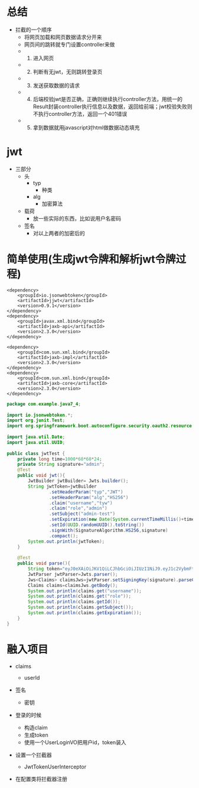 # 总结
- 拦截的一个顺序
	- 将网页加载和网页数据请求分开来
	- 网页间的跳转就专门设置controller来做
	- 1. 进入网页
	- 2. 判断有无jwt，无则跳转登录页
	- 3. 发送获取数据的请求
	- 4. 后端校验jwt是否正确，正确则继续执行controller方法，用统一的Result封装controller执行信息以及数据，返回给前端；jwt校验失败则不执行controller方法，返回一个401错误
	- 5. 拿到数据就用javascript对html做数据动态填充
# jwt
- 三部分
	- 头
		- typ
			- 种类
		- alg
			- 加密算法
	- 载荷
		- 放一些实际的东西，比如说用户名密码
	- 签名
		- 对以上两者的加密后的


# 简单使用(生成jwt令牌和解析jwt令牌过程)
```
<dependency>  
    <groupId>io.jsonwebtoken</groupId>  
    <artifactId>jjwt</artifactId>  
    <version>0.9.1</version>  
</dependency>  
<dependency>  
    <groupId>javax.xml.bind</groupId>  
    <artifactId>jaxb-api</artifactId>  
    <version>2.3.0</version>  
</dependency>  
  
<dependency>  
    <groupId>com.sun.xml.bind</groupId>  
    <artifactId>jaxb-impl</artifactId>  
    <version>2.3.0</version>  
</dependency>  
<dependency>  
    <groupId>com.sun.xml.bind</groupId>  
    <artifactId>jaxb-core</artifactId>  
    <version>2.3.0</version>  
</dependency>
```



```java
package com.example.java7_4;  
  
import io.jsonwebtoken.*;  
import org.junit.Test;  
import org.springframework.boot.autoconfigure.security.oauth2.resource.OAuth2ResourceServerProperties;  
  
import java.util.Date;  
import java.util.UUID;  
  
public class jwtTest {  
    private long time=1000*60*60*24;  
    private String signature="admin";  
    @Test  
    public void jwt(){  
        JwtBuilder jwtBuilder= Jwts.builder();  
        String jwtToken=jwtBuilder  
                .setHeaderParam("typ","JWT")  
                .setHeaderParam("alg","HS256")  
                .claim("username","tyw")  
                .claim("role","admin")  
                .setSubject("admin-test")  
                .setExpiration(new Date(System.currentTimeMillis()+time))  
                .setId(UUID.randomUUID().toString())  
                .signWith(SignatureAlgorithm.HS256,signature)  
                .compact();  
        System.out.println(jwtToken);  
    }  
  
    @Test  
    public void parse(){  
        String token="eyJ0eXAiOiJKV1QiLCJhbGciOiJIUzI1NiJ9.eyJ1c2VybmFtZSI6InR5dyIsInJvbGUiOiJhZG1pbiIsInN1YiI6ImFkbWluLXRlc3QiLCJleHAiOjE3MzY4NTc1NzAsImp0aSI6IjgzYTEwNmFhLWRiY2QtNGVkMy05Y2UyLWQ4YzE1Y2QzNjAxNiJ9.vITpD9eBthGnqJ1FZGiyFEVr8a0hMv-RUl2HatBwymo";  
        JwtParser jwtParser=Jwts.parser();  
        Jws<Claims> claimsJws=jwtParser.setSigningKey(signature).parseClaimsJws(token);  
        Claims claims=claimsJws.getBody();  
        System.out.println(claims.get("username"));  
        System.out.println(claims.get("role"));  
        System.out.println(claims.getId());  
        System.out.println(claims.getSubject());  
        System.out.println(claims.getExpiration());  
    }  
}
```


# 融入项目
- claims
	- userId
- 签名
	- 密钥


- 登录的时候
	- 构造claim
	- 生成token
	- 使用一个UserLoginVO把用户id，token装入
- 设置一个拦截器
	- JwtTokenUserInterceptor
- 在配置类将拦截器注册